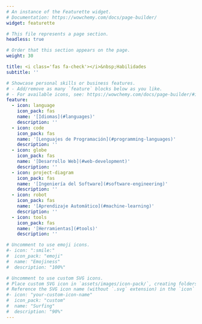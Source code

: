 ```yaml
---
# An instance of the Featurette widget.
# Documentation: https://wowchemy.com/docs/page-builder/
widget: featurette

# This file represents a page section.
headless: true

# Order that this section appears on the page.
weight: 30

title: <i class='fas fa-check'></i>&nbsp;Habilidades
subtitle: ''

# Showcase personal skills or business features.
# - Add/remove as many `feature` blocks below as you like.
# - For available icons, see: https://wowchemy.com/docs/page-builder/#icons
feature:
  - icon: language
    icon_pack: fas
    name: '[Idiomas](#languages)'
    description: ''
  - icon: code
    icon_pack: fas
    name: '[Lenguajes de Programación](#programming-languages)'
    description: ''
  - icon: globe
    icon_pack: fas
    name: '[Desarrollo Web](#web-development)'
    description: ''
  - icon: project-diagram
    icon_pack: fas
    name: '[Ingeniería del Software](#software-engineering)'
    description: ''
  - icon: robot
    icon_pack: fas
    name: '[Aprendizaje Automático](#machine-learning)'
    description: ''
  - icon: tools
    icon_pack: fas
    name: '[Herramientas](#tools)'
    description: ''

# Uncomment to use emoji icons.
#- icon: ":smile:"
#  icon_pack: "emoji"
#  name: "Emojiness"
#  description: "100%"  

# Uncomment to use custom SVG icons.
# Place custom SVG icon in `assets/images/icon-pack/`, creating folders if necessary.
# Reference the SVG icon name (without `.svg` extension) in the `icon` field.
#- icon: "your-custom-icon-name"
#  icon_pack: "custom"
#  name: "Surfing"
#  description: "90%"
---
```

